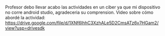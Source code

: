 Profesor debo llevar acabo las actividades en un ciber ya que mi dispositivo no corre android studio, agradeceria su comprension.
Video sobre cómo abordé la actividad:
https://drive.google.com/file/d/1XNf6lhhC3XzhALe5D2CmsATz6v7HGam2/view?usp=drivesdk
